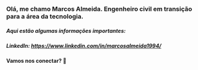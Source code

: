 ### Olá, me chamo Marcos Almeida. Engenheiro civil em transição para a área da tecnologia.

##### Aqui estão algumas informações importantes:

##### LinkedIn: https://www.linkedin.com/in/marcosalmeida1994/

#### Vamos nos conectar? 🖖


